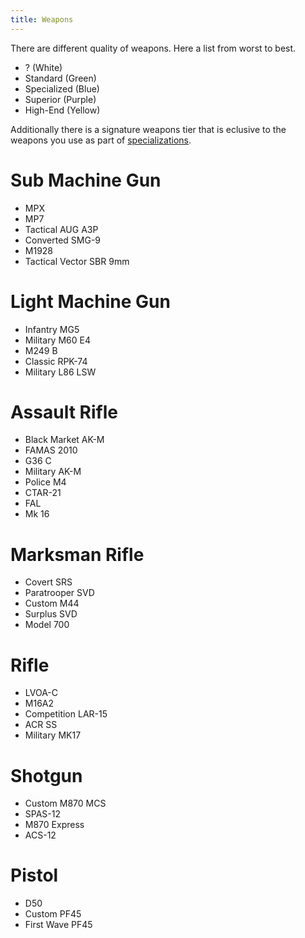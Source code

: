 ```yaml
---
title: Weapons
---
```


There are different quality of weapons. Here a list from worst to best.

- ? (White)
- Standard (Green)
- Specialized (Blue)
- Superior (Purple)
- High-End (Yellow)

Additionally there is a signature weapons tier that is eclusive to the weapons you use as part of [specializations](/specializations.html).

# Sub Machine Gun

- MPX
- MP7
- Tactical AUG A3P
- Converted SMG-9
- M1928
- Tactical Vector SBR 9mm

# Light Machine Gun

- Infantry MG5
- Military M60 E4
- M249 B
- Classic RPK-74
- Military L86 LSW

# Assault Rifle

- Black Market AK-M
- FAMAS 2010
- G36 C
- Military AK-M
- Police M4
- CTAR-21
- FAL
- Mk 16

# Marksman Rifle

- Covert SRS
- Paratrooper SVD
- Custom M44
- Surplus SVD
- Model 700

# Rifle

- LVOA-C
- M16A2
- Competition LAR-15
- ACR SS
- Military MK17

# Shotgun

- Custom M870 MCS
- SPAS-12
- M870 Express
- ACS-12

# Pistol

- D50
- Custom PF45
- First Wave PF45